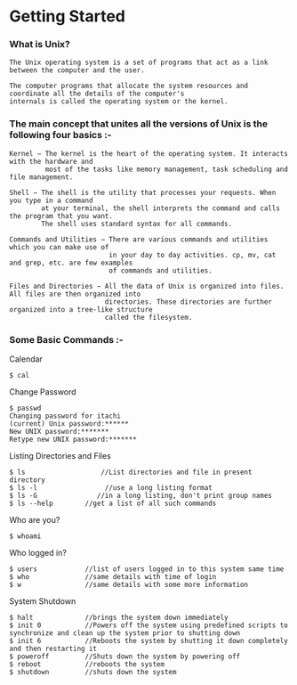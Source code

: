 # Getting Started

   ### What is Unix?

    The Unix operating system is a set of programs that act as a link between the computer and the user.

    The computer programs that allocate the system resources and coordinate all the details of the computer's
    internals is called the operating system or the kernel.

   ### The main concept that unites all the versions of Unix is the following four basics :-

    Kernel − The kernel is the heart of the operating system. It interacts with the hardware and
             most of the tasks like memory management, task scheduling and file management.

    Shell − The shell is the utility that processes your requests. When you type in a command
            at your terminal, the shell interprets the command and calls the program that you want.
            The shell uses standard syntax for all commands. 

    Commands and Utilities − There are various commands and utilities which you can make use of
                             in your day to day activities. cp, mv, cat and grep, etc. are few examples
                             of commands and utilities.

    Files and Directories − All the data of Unix is organized into files. All files are then organized into
                            directories. These directories are further organized into a tree-like structure 
                            called the filesystem.

   ### Some Basic Commands :-

   Calendar

    $ cal

   Change Password

    $ passwd
    Changing password for itachi
    (current) Unix password:******
    New UNIX password:*******
    Retype new UNIX password:*******

   Listing Directories and Files

    $ ls		      	   //List directories and file in present directory
    $ ls -l		            //use a long listing format
    $ ls -G		          //in a long listing, don't print group names
    $ ls --help		   //get a list of all such commands

   Who are you?

    $ whoami

   Who logged in?

    $ users			   //list of users logged in to this system same time
    $ who			   //same details with time of login
    $ w		      	   //same details with some more information

   System Shutdown

    $ halt  		   //brings the system down immediately
    $ init 0	   	   //Powers off the system using predefined scripts to synchronize and clean up the system prior to shutting down
    $ init 6		   //Reboots the system by shutting it down completely and then restarting it
    $ poweroff 		   //Shuts down the system by powering off
    $ reboot	   	   //reboots the system
    $ shutdown		   //shuts down the system

